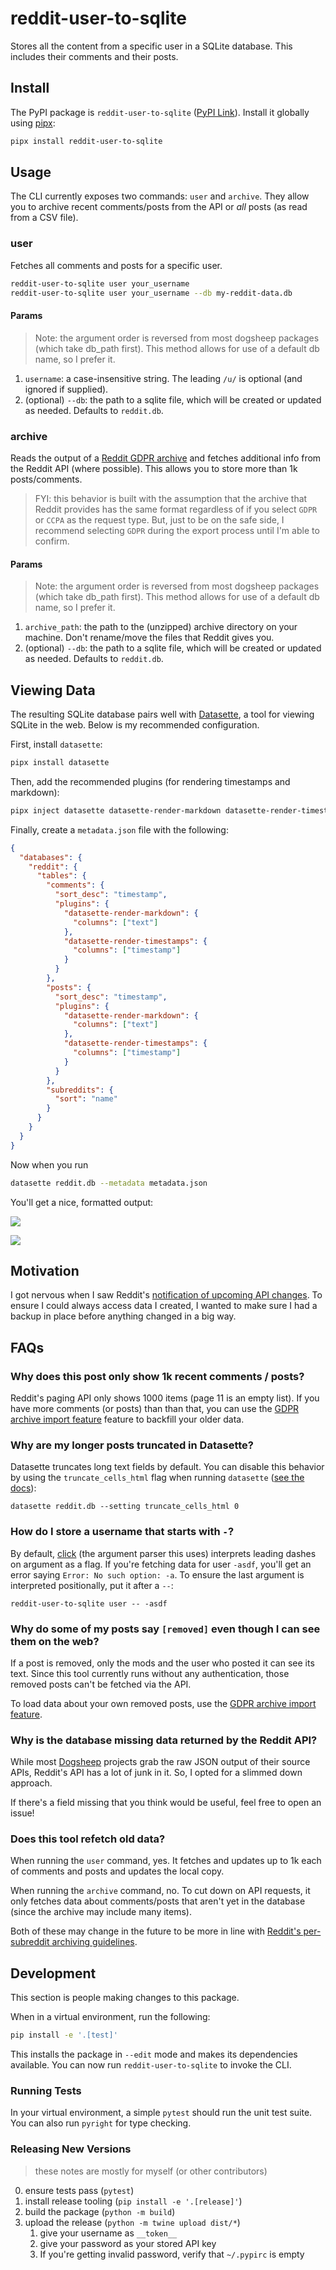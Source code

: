 # reddit-user-to-sqlite

Stores all the content from a specific user in a SQLite database. This includes their comments and their posts.

## Install

The PyPI package is `reddit-user-to-sqlite` ([PyPI Link](https://pypi.org/project/reddit-user-to-sqlite/)). Install it globally using [pipx](https://pypa.github.io/pipx/):

```bash
pipx install reddit-user-to-sqlite
```

## Usage

The CLI currently exposes two commands: `user` and `archive`. They allow you to archive recent comments/posts from the API or _all_ posts (as read from a CSV file).

### user

Fetches all comments and posts for a specific user.

```bash
reddit-user-to-sqlite user your_username
reddit-user-to-sqlite user your_username --db my-reddit-data.db
```

#### Params

> Note: the argument order is reversed from most dogsheep packages (which take db_path first). This method allows for use of a default db name, so I prefer it.

1. `username`: a case-insensitive string. The leading `/u/` is optional (and ignored if supplied).
2. (optional) `--db`: the path to a sqlite file, which will be created or updated as needed. Defaults to `reddit.db`.

### archive

Reads the output of a [Reddit GDPR archive](https://support.reddithelp.com/hc/en-us/articles/360043048352-How-do-I-request-a-copy-of-my-Reddit-data-and-information-) and fetches additional info from the Reddit API (where possible). This allows you to store more than 1k posts/comments.

> FYI: this behavior is built with the assumption that the archive that Reddit provides has the same format regardless of if you select `GDPR` or `CCPA` as the request type. But, just to be on the safe side, I recommend selecting `GDPR` during the export process until I'm able to confirm.

#### Params

> Note: the argument order is reversed from most dogsheep packages (which take db_path first). This method allows for use of a default db name, so I prefer it.

1. `archive_path`: the path to the (unzipped) archive directory on your machine. Don't rename/move the files that Reddit gives you.
2. (optional) `--db`: the path to a sqlite file, which will be created or updated as needed. Defaults to `reddit.db`.

## Viewing Data

The resulting SQLite database pairs well with [Datasette](https://datasette.io/), a tool for viewing SQLite in the web. Below is my recommended configuration.

First, install `datasette`:

```bash
pipx install datasette
```

Then, add the recommended plugins (for rendering timestamps and markdown):

```bash
pipx inject datasette datasette-render-markdown datasette-render-timestamps
```

Finally, create a `metadata.json` file with the following:

```json
{
  "databases": {
    "reddit": {
      "tables": {
        "comments": {
          "sort_desc": "timestamp",
          "plugins": {
            "datasette-render-markdown": {
              "columns": ["text"]
            },
            "datasette-render-timestamps": {
              "columns": ["timestamp"]
            }
          }
        },
        "posts": {
          "sort_desc": "timestamp",
          "plugins": {
            "datasette-render-markdown": {
              "columns": ["text"]
            },
            "datasette-render-timestamps": {
              "columns": ["timestamp"]
            }
          }
        },
        "subreddits": {
          "sort": "name"
        }
      }
    }
  }
}
```

Now when you run

```bash
datasette reddit.db --metadata metadata.json
```

You'll get a nice, formatted output:

![](https://cdn.zappy.app/93b1760ab541a8b68c2ee2899be5e079.png)

![](https://cdn.zappy.app/5850a782196d1c7a83a054400c0a5dc4.png)

## Motivation

I got nervous when I saw Reddit's [notification of upcoming API changes](https://old.reddit.com/r/reddit/comments/12qwagm/an_update_regarding_reddits_api/). To ensure I could always access data I created, I wanted to make sure I had a backup in place before anything changed in a big way.

## FAQs

### Why does this post only show 1k recent comments / posts?

Reddit's paging API only shows 1000 items (page 11 is an empty list). If you have more comments (or posts) than than that, you can use the [GDPR archive import feature](#archive) feature to backfill your older data.

### Why are my longer posts truncated in Datasette?

Datasette truncates long text fields by default. You can disable this behavior by using the `truncate_cells_html` flag when running `datasette` ([see the docs](https://docs.datasette.io/en/stable/settings.html#truncate-cells-html)):

```shell
datasette reddit.db --setting truncate_cells_html 0
```

### How do I store a username that starts with `-`?

By default, [click](https://click.palletsprojects.com/en/8.1.x/) (the argument parser this uses) interprets leading dashes on argument as a flag. If you're fetching data for user `-asdf`, you'll get an error saying `Error: No such option: -a`. To ensure the last argument is interpreted positionally, put it after a `--`:

```shell
reddit-user-to-sqlite user -- -asdf
```

### Why do some of my posts say `[removed]` even though I can see them on the web?

If a post is removed, only the mods and the user who posted it can see its text. Since this tool currently runs without any authentication, those removed posts can't be fetched via the API.

To load data about your own removed posts, use the [GDPR archive import feature](#archive).

### Why is the database missing data returned by the Reddit API?

While most [Dogsheep](https://github.com/dogsheep) projects grab the raw JSON output of their source APIs, Reddit's API has a lot of junk in it. So, I opted for a slimmed down approach.

If there's a field missing that you think would be useful, feel free to open an issue!

### Does this tool refetch old data?

When running the `user` command, yes. It fetches and updates up to 1k each of comments and posts and updates the local copy.

When running the `archive` command, no. To cut down on API requests, it only fetches data about comments/posts that aren't yet in the database (since the archive may include many items).

Both of these may change in the future to be more in line with [Reddit's per-subreddit archiving guidelines](https://www.reddit.com/r/modnews/comments/py2xy2/voting_commenting_on_archived_posts/).

## Development

This section is people making changes to this package.

When in a virtual environment, run the following:

```bash
pip install -e '.[test]'
```

This installs the package in `--edit` mode and makes its dependencies available. You can now run `reddit-user-to-sqlite` to invoke the CLI.

### Running Tests

In your virtual environment, a simple `pytest` should run the unit test suite. You can also run `pyright` for type checking.

### Releasing New Versions

> these notes are mostly for myself (or other contributors)

0. ensure tests pass (`pytest`)
1. install release tooling (`pip install -e '.[release]'`)
2. build the package (`python -m build`)
3. upload the release (`python -m twine upload dist/*`)
   1. give your username as `__token__`
   2. give your password as your stored API key
   3. If you're getting invalid password, verify that `~/.pypirc` is empty
